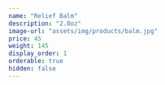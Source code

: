 ```yaml
---
name: "Relief Balm"
description: "2.0oz"
image-url: "assets/img/products/balm.jpg"
price: 45
weight: 145
display_order: 1
orderable: true
hidden: false
---
```

